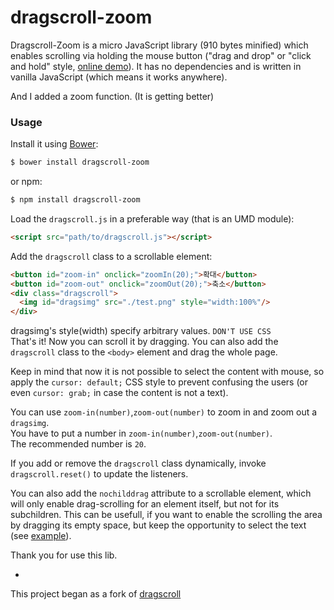 dragscroll-zoom
==========

Dragscroll-Zoom is a micro JavaScript library (910 bytes minified) which
enables scrolling via holding the mouse button ("drag and drop" or
"click and hold" style, [online
demo](http://cymakr.github.io/dragscroll-zoom.html)). It has no dependencies and
is written in vanilla JavaScript (which means it works anywhere).  

And I added a zoom function. (It is getting better)

### Usage


Install it using [Bower](http://bower.io/):

```sh
$ bower install dragscroll-zoom
```

or npm:

```sh
$ npm install dragscroll-zoom
```

Load the `dragscroll.js` in a preferable way (that is an UMD module):

```html
<script src="path/to/dragscroll.js"></script>
```

Add the `dragscroll` class to a scrollable element:
```html
<button id="zoom-in" onclick="zoomIn(20);">확대</button>
<button id="zoom-out" onclick="zoomOut(20);">축소</button>
<div class="dragscroll">
  <img id="dragsimg" src="./test.png" style="width:100%"/>
</div>
```

dragsimg's style(width) specify arbitrary values. `DON'T USE CSS`    
That's it! Now you can scroll it by dragging. You can also add the
`dragscroll` class to the `<body>` element and drag the whole page.

Keep in mind that now it is not possible to select the content with
mouse, so apply the `cursor: default;` CSS style to prevent confusing
the users (or even `cursor: grab;` in case the content is not a text).

You can use `zoom-in(number)`,`zoom-out(number)` to zoom in and zoom out a `dragsimg`.  
You have to put a number in `zoom-in(number)`,`zoom-out(number)`.  
The recommended number is `20`.

If you add or remove the `dragscroll` class dynamically, invoke
`dragscroll.reset()` to update the listeners.

You can also add the `nochilddrag` attribute to a scrollable element,
which will only enable drag-scrolling for an element itself, but not
for its subchildren. This can be usefull, if you want to enable the
scrolling the area by dragging its empty space, but keep the
opportunity to select the text (see
[example](http://asvd.github.io/jailed/demos/web/process/)).

Thank you for use this lib.

-

This project began as a fork of [dragscroll](https://github.com/asvd/dragscroll)
